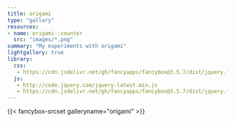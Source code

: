 ```yaml
---
title: origami
type: "gallery"
resources:
- name: origami-:counter
  src: "images/*.png"
summary: "My experiments with origami"
lightgallery: true
library:
  css:
   - https://cdn.jsdelivr.net/gh/fancyapps/fancybox@3.5.7/dist/jquery.fancybox.min.css
  js:
   - http://code.jquery.com/jquery-latest.min.js
   - https://cdn.jsdelivr.net/gh/fancyapps/fancybox@3.5.7/dist/jquery.fancybox.min.js
---
```



{{< fancybox-srcset galleryname="origami" >}}
